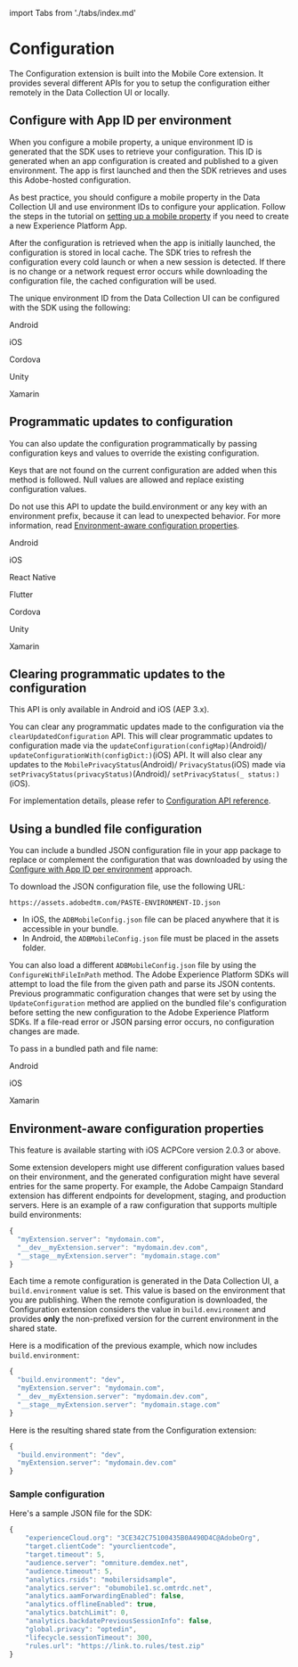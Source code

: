 import Tabs from './tabs/index.md'

# Configuration

The Configuration extension is built into the Mobile Core extension. It provides several different APIs for you to setup the configuration either remotely in the Data Collection UI or locally.

## Configure with App ID per environment

When you configure a mobile property, a unique environment ID is generated that the SDK uses to retrieve your configuration. This ID is generated when an app configuration is created and published to a given environment. The app is first launched and then the SDK retrieves and uses this Adobe-hosted configuration.

<InlineAlert variant="success" slots="text"/>

As best practice, you should configure a mobile property in the Data Collection UI and use environment IDs to configure your application. Follow the steps in the tutorial on [setting up a mobile property](../../getting-started/create-a-mobile-property.md) if you need to create a new Experience Platform App.

After the configuration is retrieved when the app is initially launched, the configuration is stored in local cache. The SDK tries to refresh the configuration every cold launch or when a new session is detected. If there is no change or a network request error occurs while downloading the configuration file, the cached configuration will be used.

The unique environment ID from the Data Collection UI can be configured with the SDK using the following:

<TabsBlock orientation="horizontal" slots="heading, content" repeat="5"/>

Android

<Tabs query="platform=android&task=configure"/>

iOS

<Tabs query="platform=ios&task=configure"/>

Cordova

<Tabs query="platform=cordova&task=configure"/>

Unity

<Tabs query="platform=unity&task=configure"/>

Xamarin

<Tabs query="platform=xamarin&task=configure"/>

## Programmatic updates to configuration

You can also update the configuration programmatically by passing configuration keys and values to override the existing configuration.

<InlineAlert variant="info" slots="text"/>

Keys that are not found on the current configuration are added when this method is followed. Null values are allowed and replace existing configuration values.

<InlineAlert variant="warning" slots="text"/>

Do not use this API to update the build.environment or any key with an environment prefix, because it can lead to unexpected behavior. For more information, read [Environment-aware configuration properties](./index.md#environment-aware-configuration-properties).

<TabsBlock orientation="horizontal" slots="heading, content" repeat="7"/>

Android

<Tabs query="platform=android&task=update"/>

iOS

<Tabs query="platform=ios&task=update"/>

React Native

<Tabs query="platform=react-native&task=update"/>

Flutter

<Tabs query="platform=flutter&task=update"/>

Cordova

<Tabs query="platform=cordova&task=update"/>

Unity

<Tabs query="platform=unity&task=update"/>

Xamarin

<Tabs query="platform=xamarin&task=update"/>

## Clearing programmatic updates to the configuration

<InlineAlert variant="info" slots="text"/>

This API is only available in Android and iOS (AEP 3.x).

You can clear any programmatic updates made to the configuration via the `clearUpdatedConfiguration` API. This will clear programmatic updates to configuration made via the `updateConfiguration(configMap)`(Android)/ `updateConfigurationWith(configDict:)`(iOS) API. It will also clear any updates to the `MobilePrivacyStatus`(Android)/ `PrivacyStatus`(iOS)  made via `setPrivacyStatus(privacyStatus)`(Android)/ `setPrivacyStatus(_ status:)`(iOS).

For implementation details, please refer to [Configuration API reference](./api-reference.md#clearUpdatedConfiguration).

## Using a bundled file configuration

You can include a bundled JSON configuration file in your app package to replace or complement the configuration that was downloaded by using the [Configure with App ID per environment](./index.md#configure-with-app-id-per-environment) approach.

To download the JSON configuration file, use the following URL:

`https://assets.adobedtm.com/PASTE-ENVIRONMENT-ID.json`

* In iOS, the `ADBMobileConfig.json` file can be placed anywhere that it is accessible in your bundle.
* In Android, the `ADBMobileConfig.json` file must be placed in the assets folder.

You can also load a different `ADBMobileConfig.json` file by using the `ConfigureWithFileInPath` method. The Adobe Experience Platform SDKs will attempt to load the file from the given path and parse its JSON contents. Previous programmatic configuration changes that were set by using the `UpdateConfiguration` method are applied on the bundled file's configuration before setting the new configuration to the Adobe Experience Platform SDKs. If a file-read error or JSON parsing error occurs, no configuration changes are made.

To pass in a bundled path and file name:

<TabsBlock orientation="horizontal" slots="heading, content" repeat="3"/>

Android

<Tabs query="platform=android&task=bundle"/>

iOS

<Tabs query="platform=ios&task=bundle"/>

Xamarin

<Tabs query="platform=xamarin&task=bundle"/>

## Environment-aware configuration properties

<InlineAlert variant="info" slots="text"/>

This feature is available starting with iOS ACPCore version 2.0.3 or above.

Some extension developers might use different configuration values based on their environment, and the generated configuration might have several entries for the same property. For example, the Adobe Campaign Standard extension has different endpoints for development, staging, and production servers. Here is an example of a raw configuration that supports multiple build environments:

```javascript
{
  "myExtension.server": "mydomain.com",
  "__dev__myExtension.server": "mydomain.dev.com",
  "__stage__myExtension.server": "mydomain.stage.com"
}
```

<InlineAlert variant="success" slots="text"/>

Each time a remote configuration is generated in the Data Collection UI, a `build.environment` value is set. This value is based on the environment that you are publishing. When the remote configuration is downloaded, the Configuration extension considers the value in `build.environment` and provides **only** the non-prefixed version for the current environment in the shared state.

Here is a modification of the previous example, which now includes `build.environment`:

```javascript
{
  "build.environment": "dev",
  "myExtension.server": "mydomain.com",
  "__dev__myExtension.server": "mydomain.dev.com",
  "__stage__myExtension.server": "mydomain.stage.com"
}
```

Here is the resulting shared state from the Configuration extension:

```javascript
{
  "build.environment": "dev",
  "myExtension.server": "mydomain.dev.com"  
}
```

### Sample configuration

Here's a sample JSON file for the SDK:

```javascript
{
    "experienceCloud.org": "3CE342C75100435B0A490D4C@AdobeOrg",  
    "target.clientCode": "yourclientcode",  
    "target.timeout": 5,  
    "audience.server": "omniture.demdex.net",  
    "audience.timeout": 5,  
    "analytics.rsids": "mobilersidsample",  
    "analytics.server": "obumobile1.sc.omtrdc.net",  
    "analytics.aamForwardingEnabled": false,  
    "analytics.offlineEnabled": true,  
    "analytics.batchLimit": 0,  
    "analytics.backdatePreviousSessionInfo": false,
    "global.privacy": "optedin",  
    "lifecycle.sessionTimeout": 300,  
    "rules.url": "https://link.to.rules/test.zip"
}
```
